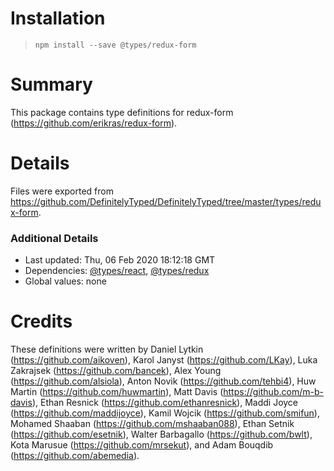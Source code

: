 # Installation
> `npm install --save @types/redux-form`

# Summary
This package contains type definitions for redux-form (https://github.com/erikras/redux-form).

# Details
Files were exported from https://github.com/DefinitelyTyped/DefinitelyTyped/tree/master/types/redux-form.

### Additional Details
 * Last updated: Thu, 06 Feb 2020 18:12:18 GMT
 * Dependencies: [@types/react](https://npmjs.com/package/@types/react), [@types/redux](https://npmjs.com/package/@types/redux)
 * Global values: none

# Credits
These definitions were written by Daniel Lytkin (https://github.com/aikoven), Karol Janyst (https://github.com/LKay), Luka Zakrajsek (https://github.com/bancek), Alex Young (https://github.com/alsiola), Anton Novik (https://github.com/tehbi4), Huw Martin (https://github.com/huwmartin), Matt Davis (https://github.com/m-b-davis), Ethan Resnick (https://github.com/ethanresnick), Maddi Joyce (https://github.com/maddijoyce), Kamil Wojcik (https://github.com/smifun), Mohamed Shaaban (https://github.com/mshaaban088), Ethan Setnik (https://github.com/esetnik), Walter Barbagallo (https://github.com/bwlt), Kota Marusue (https://github.com/mrsekut), and Adam Bouqdib (https://github.com/abemedia).
